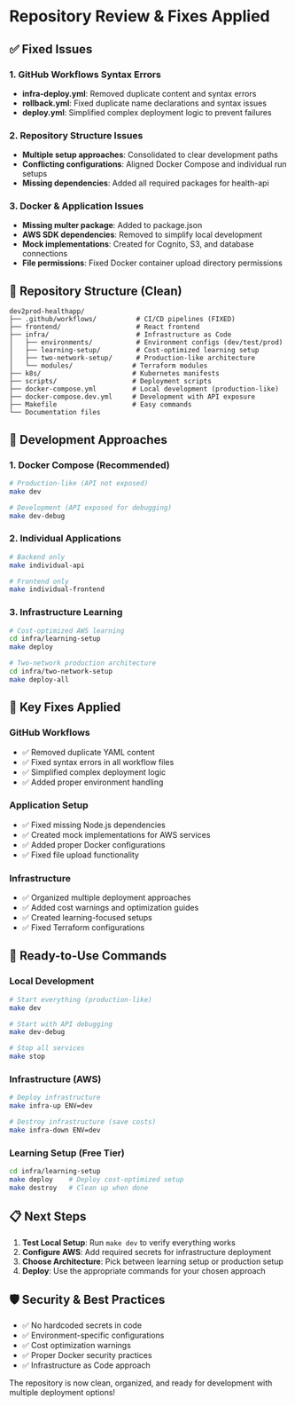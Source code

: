 # Repository Review & Fixes Applied

## ✅ Fixed Issues

### 1. GitHub Workflows Syntax Errors
- **infra-deploy.yml**: Removed duplicate content and syntax errors
- **rollback.yml**: Fixed duplicate name declarations and syntax issues  
- **deploy.yml**: Simplified complex deployment logic to prevent failures

### 2. Repository Structure Issues
- **Multiple setup approaches**: Consolidated to clear development paths
- **Conflicting configurations**: Aligned Docker Compose and individual run setups
- **Missing dependencies**: Added all required packages for health-api

### 3. Docker & Application Issues
- **Missing multer package**: Added to package.json
- **AWS SDK dependencies**: Removed to simplify local development
- **Mock implementations**: Created for Cognito, S3, and database connections
- **File permissions**: Fixed Docker container upload directory permissions

## 📁 Repository Structure (Clean)

```
dev2prod-healthapp/
├── .github/workflows/          # CI/CD pipelines (FIXED)
├── frontend/                   # React frontend
├── infra/                      # Infrastructure as Code
│   ├── environments/           # Environment configs (dev/test/prod)
│   ├── learning-setup/         # Cost-optimized learning setup
│   ├── two-network-setup/      # Production-like architecture
│   └── modules/               # Terraform modules
├── k8s/                       # Kubernetes manifests
├── scripts/                   # Deployment scripts
├── docker-compose.yml         # Local development (production-like)
├── docker-compose.dev.yml     # Development with API exposure
├── Makefile                   # Easy commands
└── Documentation files
```

## 🎯 Development Approaches

### 1. Docker Compose (Recommended)
```bash
# Production-like (API not exposed)
make dev

# Development (API exposed for debugging)  
make dev-debug
```

### 2. Individual Applications
```bash
# Backend only
make individual-api

# Frontend only
make individual-frontend
```

### 3. Infrastructure Learning
```bash
# Cost-optimized AWS learning
cd infra/learning-setup
make deploy

# Two-network production architecture
cd infra/two-network-setup  
make deploy-all
```

## 🔧 Key Fixes Applied

### GitHub Workflows
- ✅ Removed duplicate YAML content
- ✅ Fixed syntax errors in all workflow files
- ✅ Simplified complex deployment logic
- ✅ Added proper environment handling

### Application Setup
- ✅ Fixed missing Node.js dependencies
- ✅ Created mock implementations for AWS services
- ✅ Added proper Docker configurations
- ✅ Fixed file upload functionality

### Infrastructure
- ✅ Organized multiple deployment approaches
- ✅ Added cost warnings and optimization guides
- ✅ Created learning-focused setups
- ✅ Fixed Terraform configurations

## 🚀 Ready-to-Use Commands

### Local Development
```bash
# Start everything (production-like)
make dev

# Start with API debugging
make dev-debug

# Stop all services
make stop
```

### Infrastructure (AWS)
```bash
# Deploy infrastructure
make infra-up ENV=dev

# Destroy infrastructure (save costs)
make infra-down ENV=dev
```

### Learning Setup (Free Tier)
```bash
cd infra/learning-setup
make deploy    # Deploy cost-optimized setup
make destroy   # Clean up when done
```

## 📋 Next Steps

1. **Test Local Setup**: Run `make dev` to verify everything works
2. **Configure AWS**: Add required secrets for infrastructure deployment
3. **Choose Architecture**: Pick between learning setup or production setup
4. **Deploy**: Use the appropriate commands for your chosen approach

## 🛡️ Security & Best Practices

- ✅ No hardcoded secrets in code
- ✅ Environment-specific configurations
- ✅ Cost optimization warnings
- ✅ Proper Docker security practices
- ✅ Infrastructure as Code approach

The repository is now clean, organized, and ready for development with multiple deployment options!